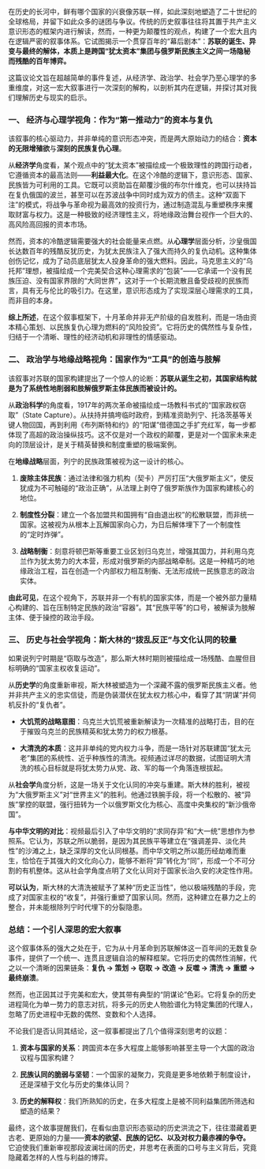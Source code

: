 在历史的长河中，鲜有哪个国家的兴衰像苏联一样，如此深刻地塑造了二十世纪的全球格局，并留下如此众多的谜团与争议。传统的历史叙事往往将其置于共产主义意识形态的框架内进行解读，然而，一种更为颠覆性的观点，构建了一个宏大且内在逻辑严密的叙事体系。它试图揭示一个贯穿百年的“幕后剧本”：**苏联的诞生、异变与最终的解体，本质上是跨国“犹太资本”集团与俄罗斯民族主义之间一场隐秘而残酷的百年博弈。**

这篇议论文旨在超越简单的事件复述，从经济学、政治学、社会学乃至心理学的多重维度，对这一宏大叙事进行一次深刻的解构，以剖析其内在逻辑，并探讨其对我们理解历史与现实的启示。

### **一、 经济与心理学视角：作为“第一推动力”的资本与复仇**

该叙事的核心驱动力，并非单纯的意识形态冲突，而是两大原始动力的结合：**资本的无限增殖欲**与**深刻的民族复仇心理**。

从**经济学**角度看，某个观点中的“犹太资本”被描绘成一个极致理性的跨国行动者，它遵循资本的最高法则——**利益最大化**。在这个冷酷的逻辑下，意识形态、国家、民族皆为可利用的工具。它既可以资助旨在颠覆沙俄的布尔什维克，也可以扶持旨在复仇俄国的波兰，甚至可以在苏波战争中同时成为双方的债主。这种“双面下注”的模式，将战争与革命视为最高效的投资行为，通过制造混乱与重塑秩序来攫取财富与权力。这是一种极致的经济理性主义，将地缘政治舞台视作一个巨大的、高风险高回报的资本市场。

然而，资本的冷酷逻辑需要强大的社会能量来点燃。从**心理学**层面分析，沙皇俄国长达数百年的残酷反犹历史，为犹太民族注入了强大而持久的复仇动机。这种集体创伤记忆，成为了动员底层犹太人投身革命的强大燃料。因此，马克思主义的“乌托邦”理想，被描绘成一个完美契合这种心理需求的“包装”——它承诺一个没有民族压迫、没有国家界限的“大同世界”，这对于一个长期流散且备受歧视的民族而言，具有无与伦比的吸引力。在这里，意识形态成为了实现深层心理需求的工具，而非目的本身。

**综上所述**，在这个叙事框架下，十月革命并非无产阶级的自发胜利，而是一场由资本精心策划、以民族复仇心理为燃料的“风险投资”。它将历史的偶然性与复杂性，归结于一个清晰、理性的经济动机和非理性的情感驱动。

### **二、 政治学与地缘战略视角：国家作为“工具”的创造与肢解**

该叙事对苏联的国家构建提出了一个惊人的论断：**苏联从诞生之初，其国家结构就是为了系统性地削弱和肢解俄罗斯主体民族而被设计的。**

从**政治科学**的角度看，1917年的两次革命被描绘成一场教科书式的“国家政权窃取”（State Capture）。从扶持并搞垮临时政府，到精准资助列宁、托洛茨基等关键人物回国，再到利用《布列斯特和约》的“阳谋”借德国之手扩充红军，每一步都体现了高超的政治操纵技巧。这不仅是对一个政权的颠覆，更是对一个国家未来走向的顶层设计，是关于精英替换和制度重塑的极端案例。

在**地缘战略**层面，列宁的民族政策被视为这一设计的核心。

1. **废除主体民族**：通过法律和强力机构（契卡）严厉打压“大俄罗斯主义”，使反犹成为不可触碰的“政治正确”，从法理上剥夺了俄罗斯族作为国家构建核心的地位。
    
2. **制度性分裂**：建立一个各加盟共和国拥有“自由退出权”的松散联盟，而非统一国家。这被视为从根本上瓦解国家向心力，为日后解体埋下了一个制度性的“定时炸弹”。
    
3. **战略制衡**：刻意将顿巴斯等重要工业区划归乌克兰，增强其国力，并利用乌克兰作为犹太势力的大本营，形成对俄罗斯的内部战略牵制。这是一种精巧的地缘政治工程，旨在创造一个内部权力相互制衡、无法形成统一民族意志的政治实体。
    

**由此可见**，在这个视角下，苏联并非一个有机的国家实体，而是一个被外部力量精心构建的、旨在压制特定民族的政治“容器”。其“民族平等”的口号，被解读为肢解主体、便于操控的政治手段。

### **三、 历史与社会学视角：斯大林的“拨乱反正”与文化认同的较量**

如果说列宁时期是“窃取与改造”，那么斯大林时期则被描绘成一场残酷、血腥但目标明确的“国家主权收复运动”。

从**历史学**的角度重新审视，斯大林被塑造为一个深藏不露的俄罗斯民族主义者。他并非共产主义的忠实信徒，而是伪装潜伏在犹太权力核心中，看穿了其“阴谋”并伺机反扑的“复仇者”。

- **大饥荒的战略意图**：乌克兰大饥荒被重新解读为一次精准的战略打击，目的在于摧毁乌克兰的民族精英和犹太势力的权力根基。
    
- **大清洗的本质**：这并非单纯的党内权力斗争，而是一场针对苏联建国“犹太元老”集团的系统性、近乎种族性的清洗。视频通过详尽的数据，试图证明大清洗的核心目标就是将犹太势力从党、政、军的每一个角落连根拔起。
    

从**社会学**角度分析，这是一场关于文化认同的冲突与重建。斯大林的胜利，被视为“大俄罗斯主义”对“世界主义”的胜利。他通过铁腕手段，将一个松散的、被“异族”掌控的联盟，强行扭转为一个以俄罗斯文化为核心、高度中央集权的“新沙俄帝国”。

**与中华文明的对比**：视频最后引入了中华文明的“求同存异”和“大一统”思想作为参照系。它认为，苏联之所以脆弱，是因为其民族平等建立在“强调差异、淡化共性”的沙滩之上，缺乏深厚的文化认同根基。而中华文明之所以能历经劫难而重生，恰恰在于其强大的文化向心力，能够不断将“异”转化为“同”，形成一个不可分割的有机整体。这从社会学角度点明了文化认同对于国家长治久安的决定性作用。

**可以认为**，斯大林的大清洗被赋予了某种“历史正当性”，他以极端残酷的手段，完成了对国家主权的“收复”，并强行重塑了国家认同。然而，这种建立在暴力之上的整合，并未能根除列宁时代埋下的分裂隐患。

### **总结：一个引人深思的宏大叙事**

这个叙事体系的强大之处在于，它为从十月革命到苏联解体这一百年间的无数复杂事件，提供了一个统一、连贯且逻辑自洽的解释框架。它将历史的偶然性消解，代之以一个清晰的因果链条：**复仇 -> 策划 -> 窃取 -> 改造 -> 反噬 -> 清洗 -> 重塑 -> 最终崩溃**。

然而，也正因其过于完美和宏大，使其带有典型的“阴谋论”色彩。它将复杂的历史进程简化为单一势力的意志对抗，将多元的历史人物脸谱化为特定集团的代理人，忽略了历史进程中无数的偶然、变数和个人选择。

不论我们是否认同其结论，这一叙事都提出了几个值得深刻思考的议题：

1. **资本与国家的关系**：跨国资本在多大程度上能够影响甚至主导一个大国的政治议程与国家构建？
    
2. **民族认同的脆弱与坚韧**：一个国家的凝聚力，究竟是更多地依赖于制度设计，还是深植于文化与历史的集体认同？
    
3. **历史的解释权**：我们所熟知的历史，在多大程度上是被不同利益集团所筛选和塑造的结果？
    

最终，这个故事提醒我们，在看似由意识形态驱动的历史洪流之下，往往潜藏着更古老、更原始的力量——**资本的欲望、民族的记忆、以及对权力最赤裸的争夺。** 它迫使我们重新审视那段波澜壮阔的历史，并思考在表面的口号与主义背后，究竟隐藏着怎样的人性与利益的博弈。